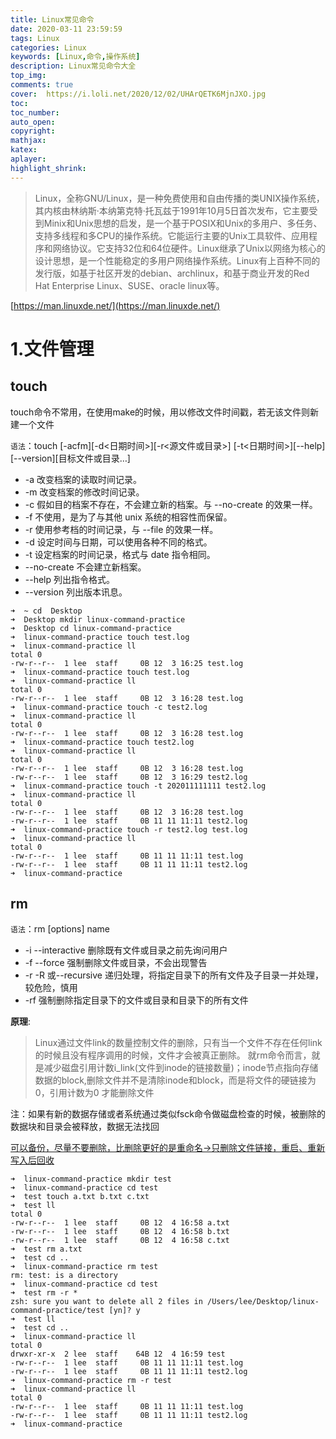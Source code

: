 ```yaml
---
title: Linux常见命令
date: 2020-03-11 23:59:59
tags: Linux
categories: Linux
keywords: [Linux,命令,操作系统]
description: Linux常见命令大全
top_img:
comments: true
cover:  https://i.loli.net/2020/12/02/UHArQETK6MjnJXO.jpg
toc:
toc_number:
auto_open:
copyright:
mathjax:
katex:
aplayer:
highlight_shrink:
---
```

> Linux，全称GNU/Linux，是一种免费使用和自由传播的类UNIX操作系统，其内核由林纳斯·本纳第克特·托瓦兹于1991年10月5日首次发布，它主要受到Minix和Unix思想的启发，是一个基于POSIX和Unix的多用户、多任务、支持多线程和多CPU的操作系统。它能运行主要的Unix工具软件、应用程序和网络协议。它支持32位和64位硬件。Linux继承了Unix以网络为核心的设计思想，是一个性能稳定的多用户网络操作系统。Linux有上百种不同的发行版，如基于社区开发的debian、archlinux，和基于商业开发的Red Hat Enterprise Linux、SUSE、oracle linux等。

[https://man.linuxde.net/](https://man.linuxde.net/)

# 1.文件管理
## touch

touch命令不常用，在使用make的时候，用以修改文件时间戳，若无该文件则新建一个文件

`语法`：touch [-acfm][-d<日期时间>][-r<源文件或目录>] [-t<日期时间>][--help][--version][目标文件或目录…]

+ -a 改变档案的读取时间记录。
+ -m 改变档案的修改时间记录。
+ -c 假如目的档案不存在，不会建立新的档案。与 --no-create 的效果一样。
+ -f 不使用，是为了与其他 unix 系统的相容性而保留。
+ -r 使用参考档的时间记录，与 --file 的效果一样。
+ -d 设定时间与日期，可以使用各种不同的格式。
+ -t 设定档案的时间记录，格式与 date 指令相同。
+ --no-create 不会建立新档案。
+ --help 列出指令格式。
+ --version 列出版本讯息。

```
➜  ~ cd  Desktop
➜  Desktop mkdir linux-command-practice
➜  Desktop cd linux-command-practice
➜  linux-command-practice touch test.log
➜  linux-command-practice ll
total 0
-rw-r--r--  1 lee  staff     0B 12  3 16:25 test.log
➜  linux-command-practice touch test.log
➜  linux-command-practice ll
total 0
-rw-r--r--  1 lee  staff     0B 12  3 16:28 test.log
➜  linux-command-practice touch -c test2.log
➜  linux-command-practice ll
total 0
-rw-r--r--  1 lee  staff     0B 12  3 16:28 test.log
➜  linux-command-practice touch test2.log
➜  linux-command-practice ll
total 0
-rw-r--r--  1 lee  staff     0B 12  3 16:28 test.log
-rw-r--r--  1 lee  staff     0B 12  3 16:29 test2.log
➜  linux-command-practice touch -t 202011111111 test2.log
➜  linux-command-practice ll
total 0
-rw-r--r--  1 lee  staff     0B 12  3 16:28 test.log
-rw-r--r--  1 lee  staff     0B 11 11 11:11 test2.log
➜  linux-command-practice touch -r test2.log test.log
➜  linux-command-practice ll
total 0
-rw-r--r--  1 lee  staff     0B 11 11 11:11 test.log
-rw-r--r--  1 lee  staff     0B 11 11 11:11 test2.log
➜  linux-command-practice
```

## rm

`语法`：rm [options] name

+ -i  --interactive 删除既有文件或目录之前先询问用户
+ -f  --force 强制删除文件或目录，不会出现警告
+ -r  -R 或--recursive 递归处理，将指定目录下的所有文件及子目录一并处理，较危险，慎用
+ -rf 强制删除指定目录下的文件或目录和目录下的所有文件

**原理**:
> Linux通过文件link的数量控制文件的删除，只有当一个文件不存在任何link的时候且没有程序调用的时候，文件才会被真正删除。
就rm命令而言，就是减少磁盘引用计数i_link(文件到inode的链接数量)；inode节点指向存储数据的block,删除文件并不是清除inode和block，而是将文件的硬链接为0，引用计数为0 才能删除文件

注：如果有新的数据存储或者系统通过类似fsck命令做磁盘检查的时候，被删除的数据块和目录会被释放，数据无法找回

[可以备份，尽量不要删除，比删除更好的是重命名->只删除文件链接，重启、重新写入后回收](https://www.cnblogs.com/ftl1012/p/9247107.html)

```
➜  linux-command-practice mkdir test
➜  linux-command-practice cd test
➜  test touch a.txt b.txt c.txt
➜  test ll
total 0
-rw-r--r--  1 lee  staff     0B 12  4 16:58 a.txt
-rw-r--r--  1 lee  staff     0B 12  4 16:58 b.txt
-rw-r--r--  1 lee  staff     0B 12  4 16:58 c.txt
➜  test rm a.txt
➜  test cd ..
➜  linux-command-practice rm test
rm: test: is a directory
➜  linux-command-practice cd test
➜  test rm -r *
zsh: sure you want to delete all 2 files in /Users/lee/Desktop/linux-command-practice/test [yn]? y
➜  test ll
➜  test cd ..
➜  linux-command-practice ll
total 0
drwxr-xr-x  2 lee  staff    64B 12  4 16:59 test
-rw-r--r--  1 lee  staff     0B 11 11 11:11 test.log
-rw-r--r--  1 lee  staff     0B 11 11 11:11 test2.log
➜  linux-command-practice rm -r test
➜  linux-command-practice ll
total 0
-rw-r--r--  1 lee  staff     0B 11 11 11:11 test.log
-rw-r--r--  1 lee  staff     0B 11 11 11:11 test2.log
➜  linux-command-practice
```



